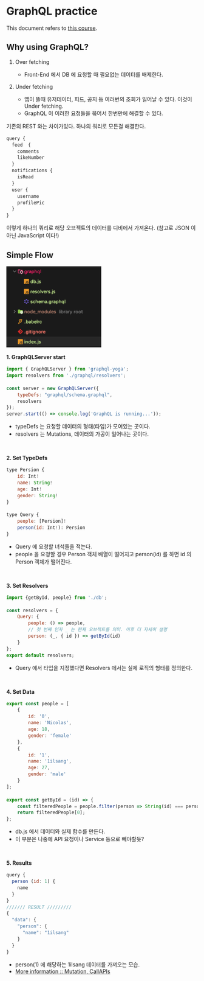 # GraphQL practice

This document refers to [this course](https://www.inflearn.com/course/graphql#description).

Why using GraphQL?
---

1. Over fetching
   - Front-End 에서 DB 에 요청할 때 필요없는 데이터를 배제한다.
  
2. Under fetching
   - 앱이 뜰때 유저데이터, 피드, 공지 등 여러번의 조회가 일어날 수 있다. 이것이 Under fetching.
   - GraphQL 이 이러한 요청들을 묶어서 한번만에 해결할 수 있다.
  
기존의 REST 와는 차이가있다. 하나의 쿼리로 모든걸 해결한다.

```javascript
query {
  feed  {
    comments
    likeNumber
  }
  notifications {
    isRead
  }
  user {
    username
    profilePic
  }
}
``` 
이렇게 하나의 쿼리로 해당 오브젝트의 데이터를 디비에서 가져온다.
(참고로 JSON 이 아닌 JavaScript 이다!)

Simple Flow
---
<img src="./.docs/sample1.png" width=250 alt="Directory path image" />

**1. GraphQLServer start**
```javascript
import { GraphQLServer } from 'graphql-yoga';
import resolvers from './graphql/resolvers';

const server = new GraphQLServer({
    typeDefs: "graphql/schema.graphql",
    resolvers
});
server.start(() => console.log('GraphQL is running...'));
```

- typeDefs 는 요청할 데이터의 형태(타입)가 모여있는 곳이다.
- resolvers 는 Mutations, 데이터의 가공이 일어나는 곳이다.

<br/>

**2. Set TypeDefs**
```javascript
type Persion {
    id: Int!
    name: String!
    age: Int!
    gender: String!
}

type Query {
    people: [Persion]!
    person(id: Int!): Persion
}
```
- Query 에 요청할 녀석들을 적는다.
- people 을 요청할 경우 Person 객체 배열이 떨어지고 person(id) 를 하면 id 의 Person 객체가 떨어진다.

<br/>

**3. Set Resolvers**
```javascript
import {getById, people} from './db';

const resolvers = {
    Query: {
        people: () => people,
        // 첫 번째 인자 _ 는 현재 오브젝트를 의미. 이후 더 자세히 설명
        person: (_, { id }) => getById(id)
    }
};
export default resolvers;
``` 
- Query 에서 타입을 지정했다면 Resolvers 에서는 실제 로직의 형태를 정의한다.

<br/>

**4. Set Data** 
```javascript
export const people = [
    {
        id: '0',
        name: 'Nicolas',
        age: 18,
        gender: 'female'
    },
    {
        id: '1',
        name: '1ilsang',
        age: 27,
        gender: 'male'
    }
];

export const getById = (id) => {
    const filteredPeople = people.filter(person => String(id) === person.id);
    return filteredPeople[0];
};
```
- db.js 에서 데이터와 실제 함수를 만든다.
- 이 부분은 나중에 API 요청이나 Service 등으로 빼야할듯?

<br/>

**5. Results**
```javascript
query {
  person (id: 1) {
    name
  }
}
/////// RESULT /////////
{
  "data": {
    "person": {
      "name": "1ilsang"
    }
  }
}
```
- person(1) 에 해당하는 1ilsang 데이터를 가져오는 모습.
- [More information :: Mutation, CallAPIs]()

